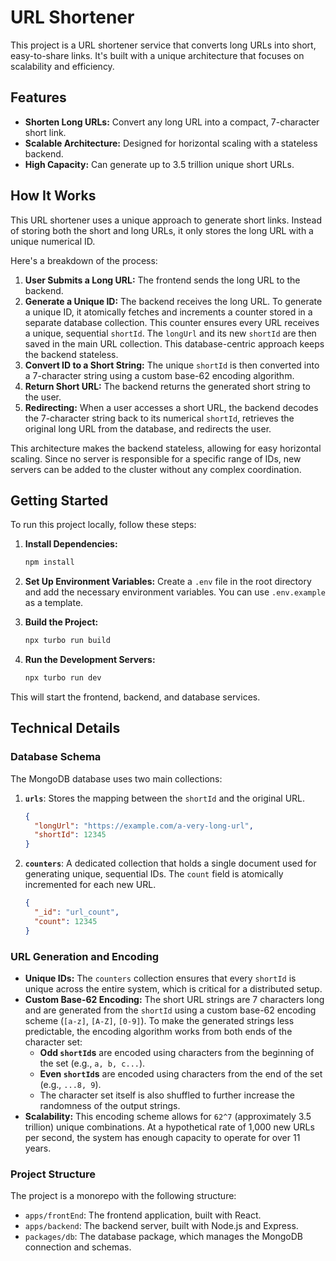# URL Shortener

This project is a URL shortener service that converts long URLs into short, easy-to-share links. It's built with a unique architecture that focuses on scalability and efficiency.

## Features

*   **Shorten Long URLs:** Convert any long URL into a compact, 7-character short link.
*   **Scalable Architecture:** Designed for horizontal scaling with a stateless backend.
*   **High Capacity:** Can generate up to 3.5 trillion unique short URLs.

## How It Works

This URL shortener uses a unique approach to generate short links. Instead of storing both the short and long URLs, it only stores the long URL with a unique numerical ID.

Here's a breakdown of the process:

1.  **User Submits a Long URL:** The frontend sends the long URL to the backend.
2.  **Generate a Unique ID:** The backend receives the long URL. To generate a unique ID, it atomically fetches and increments a counter stored in a separate database collection. This counter ensures every URL receives a unique, sequential `shortId`. The `longUrl` and its new `shortId` are then saved in the main URL collection. This database-centric approach keeps the backend stateless.
3.  **Convert ID to a Short String:** The unique `shortId` is then converted into a 7-character string using a custom base-62 encoding algorithm.
4.  **Return Short URL:** The backend returns the generated short string to the user.
5.  **Redirecting:** When a user accesses a short URL, the backend decodes the 7-character string back to its numerical `shortId`, retrieves the original long URL from the database, and redirects the user.

This architecture makes the backend stateless, allowing for easy horizontal scaling. Since no server is responsible for a specific range of IDs, new servers can be added to the cluster without any complex coordination.

## Getting Started

To run this project locally, follow these steps:

1.  **Install Dependencies:**
    ```bash
    npm install
    ```

2.  **Set Up Environment Variables:**
    Create a `.env` file in the root directory and add the necessary environment variables. You can use `.env.example` as a template.

3.  **Build the Project:**
    ```bash
    npx turbo run build
    ```

4.  **Run the Development Servers:**
    ```bash
    npx turbo run dev
    ```

This will start the frontend, backend, and database services.

## Technical Details

### Database Schema

The MongoDB database uses two main collections:

1.  **`urls`**: Stores the mapping between the `shortId` and the original URL.
    ```json
    {
      "longUrl": "https://example.com/a-very-long-url",
      "shortId": 12345
    }
    ```
2.  **`counters`**: A dedicated collection that holds a single document used for generating unique, sequential IDs. The `count` field is atomically incremented for each new URL.
    ```json
    {
      "_id": "url_count",
      "count": 12345
    }
    ```

### URL Generation and Encoding

*   **Unique IDs:** The `counters` collection ensures that every `shortId` is unique across the entire system, which is critical for a distributed setup.
*   **Custom Base-62 Encoding:** The short URL strings are 7 characters long and are generated from the `shortId` using a custom base-62 encoding scheme (`[a-z]`, `[A-Z]`, `[0-9]`). To make the generated strings less predictable, the encoding algorithm works from both ends of the character set:
    *   **Odd `shortId`s** are encoded using characters from the beginning of the set (e.g., `a, b, c...`).
    *   **Even `shortId`s** are encoded using characters from the end of the set (e.g., `...8, 9`).
    *   The character set itself is also shuffled to further increase the randomness of the output strings.
*   **Scalability:** This encoding scheme allows for `62^7` (approximately 3.5 trillion) unique combinations. At a hypothetical rate of 1,000 new URLs per second, the system has enough capacity to operate for over 11 years.

### Project Structure

The project is a monorepo with the following structure:

*   `apps/frontEnd`: The frontend application, built with React.
*   `apps/backend`: The backend server, built with Node.js and Express.
*   `packages/db`: The database package, which manages the MongoDB connection and schemas.